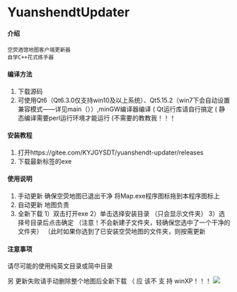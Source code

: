 # YuanshendtUpdater

#### 介绍
	空荧酒馆地图客户端更新器
	自学C++花式练手器
#### 编译方法

1.  下载源码
2.  可使用Qt6（Qt6.3.0仅支持win10及以上系统）、Qt5.15.2（win7下会自动设置兼容模式——详见main（））,minGW编译器编译
	( Qt运行库请自行搞定 
	( 静态编译需要perl运行环境才能运行 (不需要的教教我！！！

#### 安装教程

1.  打开https://gitee.com/KYJGYSDT/yuanshendt-updater/releases
2.  下载最新标签的exe

#### 使用说明

1.  手动更新  确保空荧地图已退出干净 将Map.exe程序图标拖到本程序图标上
2.  自动更新  地图负责
3.  全新下载 
            1）双击打开exe
            2）单击选择安装目录 （只会显示文件夹）
            3）选择号目录后点击确定 （注意！不会新建子文件夹，轻确保您选中了一个干净的文件夹）
                （此时如果你选到了已安装空荧地图的文件夹，则按需更新
#### 注意事项

请尽可能的使用纯英文目录或简中目录

另 更新失败请手动删除整个地图后全新下载
    （ 应 该不 支 持 winXP！！！
    ![ ](https://images.gitee.com/uploads/images/2021/0918/223235_38d6c358_5685289.gif "E3H(K8E`4Q9O(UE}XC(@_ND.gif")